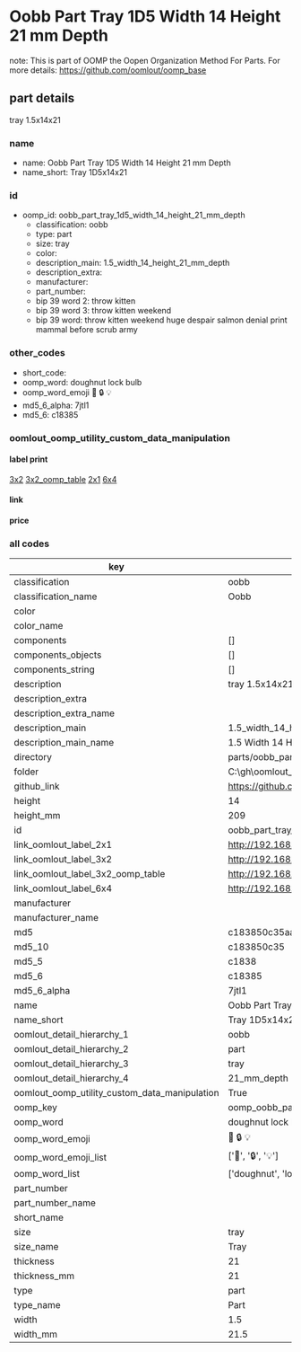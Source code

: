 # Oobb Part Tray 1D5 Width 14 Height 21 mm Depth  

note: This is part of OOMP the Oopen Organization Method For Parts. For more details: https://github.com/oomlout/oomp_base

##  part details
  



tray 1.5x14x21



### name
* name: Oobb Part Tray 1D5 Width 14 Height 21 mm Depth
* name_short: Tray 1D5x14x21 
### id
* oomp_id: oobb_part_tray_1d5_width_14_height_21_mm_depth
  * classification: oobb
  * type: part
  * size: tray
  * color: 
  * description_main: 1.5_width_14_height_21_mm_depth
  * description_extra: 
  * manufacturer: 
  * part_number: 
  * bip 39 word 2: throw kitten
  * bip 39 word 3: throw kitten weekend
  * bip 39 word: throw kitten weekend huge despair salmon denial print mammal before scrub army

### other_codes
* short_code: 
* oomp_word: doughnut lock bulb
* oomp_word_emoji :doughnut: :lock: :bulb:
* md5_6_alpha: 7jtl1
* md5_6: c18385






### oomlout_oomp_utility_custom_data_manipulation
#### label print
[3x2](http://192.168.1.245:1112/?label=oomp%207jtl1)
[3x2_oomp_table](http://192.168.1.108:1112/?label=oomp%207jtl1)
[2x1](http://192.168.1.242:1112/?label=oomp%207jtl1)
[6x4](http://192.168.1.55:1112/?label=oomp%207jtl1)    

#### link

                              

#### price







### all codes 
| key | value |  
| --- | --- |  
| classification | oobb |  
| classification_name | Oobb |  
| color |  |  
| color_name |  |  
| components | [] |  
| components_objects | [] |  
| components_string | [] |  
| description | tray 1.5x14x21 |  
| description_extra |  |  
| description_extra_name |  |  
| description_main | 1.5_width_14_height_21_mm_depth |  
| description_main_name | 1.5 Width 14 Height 21 mm Depth |  
| directory | parts/oobb_part_tray_1d5_width_14_height_21_mm_depth |  
| folder | C:\gh\oomlout_oobb_version_4_generated_parts\parts\oobb_part_tray_1d5_width_14_height_21_mm_depth |  
| github_link | https://github.com/oomlout/oomlout_oomp_part_src/tree/main/parts/oobb_part_tray_1d5_width_14_height_21_mm_depth |  
| height | 14 |  
| height_mm | 209 |  
| id | oobb_part_tray_1d5_width_14_height_21_mm_depth |  
| link_oomlout_label_2x1 | http://192.168.1.242:1112/?label=oomp%207jtl1 |  
| link_oomlout_label_3x2 | http://192.168.1.245:1112/?label=oomp%207jtl1 |  
| link_oomlout_label_3x2_oomp_table | http://192.168.1.108:1112/?label=oomp%207jtl1 |  
| link_oomlout_label_6x4 | http://192.168.1.55:1112/?label=oomp%207jtl1 |  
| manufacturer |  |  
| manufacturer_name |  |  
| md5 | c183850c35aac74ef99e06ebf21ed70a |  
| md5_10 | c183850c35 |  
| md5_5 | c1838 |  
| md5_6 | c18385 |  
| md5_6_alpha | 7jtl1 |  
| name | Oobb Part Tray 1D5 Width 14 Height 21 mm Depth |  
| name_short | Tray 1D5x14x21  |  
| oomlout_detail_hierarchy_1 | oobb |  
| oomlout_detail_hierarchy_2 | part |  
| oomlout_detail_hierarchy_3 | tray |  
| oomlout_detail_hierarchy_4 | 21_mm_depth |  
| oomlout_oomp_utility_custom_data_manipulation | True |  
| oomp_key | oomp_oobb_part_tray_1d5_width_14_height_21_mm_depth |  
| oomp_word | doughnut lock bulb |  
| oomp_word_emoji | :doughnut: :lock: :bulb: |  
| oomp_word_emoji_list | [':doughnut:', ':lock:', ':bulb:'] |  
| oomp_word_list | ['doughnut', 'lock', 'bulb'] |  
| part_number |  |  
| part_number_name |  |  
| short_name |  |  
| size | tray |  
| size_name | Tray |  
| thickness | 21 |  
| thickness_mm | 21 |  
| type | part |  
| type_name | Part |  
| width | 1.5 |  
| width_mm | 21.5 |  
